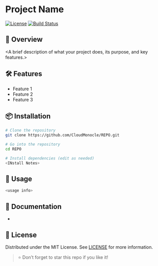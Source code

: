 # Project Name

[![License](https://img.shields.io/badge/license-CC%20BY--NC%204.0-lightgrey.svg)](LICENSE)
[![Build Status](https://img.shields.io/github/workflow/status/CloudMonocle/REPO/CI)](https://github.com/CloudMonocle/REPO/actions)

## 🚀 Overview

<A brief description of what your project does, its purpose, and key features.>

## 🛠️ Features

- Feature 1
- Feature 2
- Feature 3

## 📦 Installation

```bash
# Clone the repository
git clone https://github.com/CloudMonocle/REPO.git

# Go into the repository
cd REPO

# Install dependencies (edit as needed)
<INstall Notes>
```

## 🚀 Usage

```bash
<usage info>
```

## 📄 Documentation

- <list of docs>

## 📝 License

Distributed under the MIT License. See [LICENSE](LICENSE) for more information.

> ⭐️ Don’t forget to star this repo if you like it!
